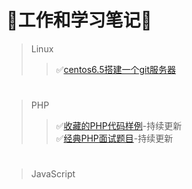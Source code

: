 # :ledger:工作和学习笔记:pig:
>Linux
>>:white_check_mark:[centos6.5搭建一个git服务器](https://github.com/Ethennoob/Note/blob/master/Linux/centos6.5%E6%90%AD%E5%BB%BA%E4%B8%80%E4%B8%AAgit%E6%9C%8D%E5%8A%A1%E5%99%A8.md)

#
>PHP
>>:white_check_mark:[收藏的PHP代码样例](https://github.com/Ethennoob/Note/blob/master/PHP/%E6%94%B6%E8%97%8F%E7%9A%84PHP%E4%BB%A3%E7%A0%81%E4%BE%8B%E5%AD%90.md)-持续更新  
>>:white_check_mark:[经典PHP面试题目](https://github.com/Ethennoob/Note/blob/master/PHP/%E7%BB%8F%E5%85%B8%E9%9D%A2%E8%AF%95%E9%A2%98%E7%9B%AE.md)-持续更新

# 
>JavaScript

